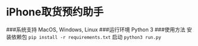 # iPhone取货预约助手

###系统支持
MacOS, Windows, Linux
###运行环境
Python 3
###使用方法
安装依赖包
`pip install -r requirements.txt`
启动
`python3 run.py`